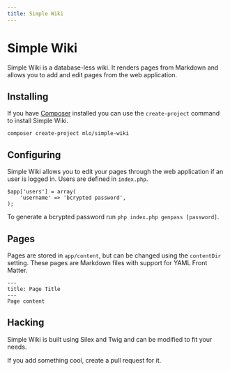```yaml
---
title: Simple Wiki
---
```

# Simple Wiki

Simple Wiki is a database-less wiki. It renders pages from Markdown and allows
you to add and edit pages from the web application.

## Installing

If you have [Composer](https://getcomposer.org) installed you can use the
`create-project` command to install Simple Wiki.

    composer create-project mlo/simple-wiki

## Configuring

Simple Wiki allows you to edit your pages through the web application if an
user is logged in. Users are defined in `index.php`.

    $app['users'] = array(
        'username' => 'bcrypted password',
    );

To generate a bcrypted password run `php index.php genpass [password]`.

## Pages

Pages are stored in `app/content`, but can be changed using the `contentDir`
setting. These pages are Markdown files with support for YAML Front Matter.

    ---
    title: Page Title
    ---
    Page content

## Hacking

Simple Wiki is built using Silex and Twig and can be modified to fit your needs.

If you add something cool, create a pull request for it.
